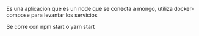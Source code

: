 
Es una aplicacion que es un node que se conecta a mongo, utiliza docker-compose para levantar los servicios

Se corre con npm start o yarn start


